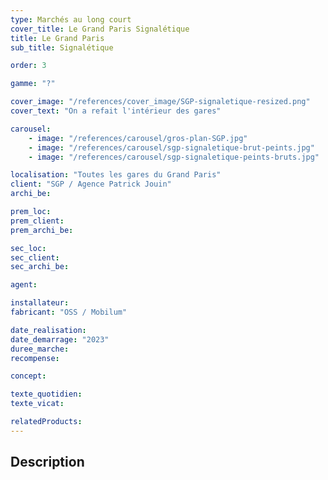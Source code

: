 ```yaml
---
type: Marchés au long court
cover_title: Le Grand Paris Signalétique
title: Le Grand Paris
sub_title: Signalétique

order: 3

gamme: "?"

cover_image: "/references/cover_image/SGP-signaletique-resized.png"
cover_text: "On a refait l'intérieur des gares"

carousel:
    - image: "/references/carousel/gros-plan-SGP.jpg"
    - image: "/references/carousel/sgp-signaletique-brut-peints.jpg"
    - image: "/references/carousel/sgp-signaletique-peints-bruts.jpg"

localisation: "Toutes les gares du Grand Paris"
client: "SGP / Agence Patrick Jouin"
archi_be:

prem_loc:
prem_client:
prem_archi_be:

sec_loc:
sec_client:
sec_archi_be:

agent:

installateur:
fabricant: "OSS / Mobilum"

date_realisation:
date_demarrage: "2023"
duree_marche:
recompense:

concept:

texte_quotidien:
texte_vicat:

relatedProducts:
---
```


## Description
